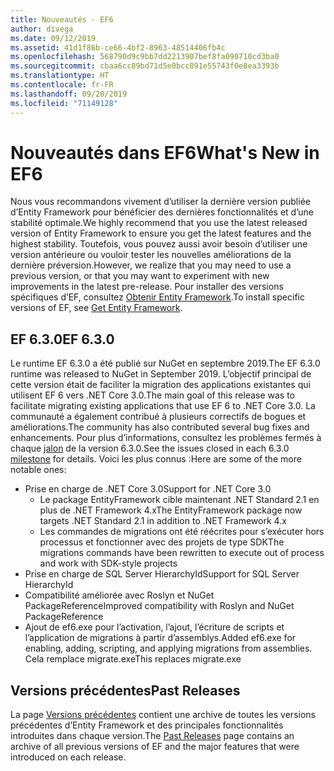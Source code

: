 ```yaml
---
title: Nouveautés - EF6
author: divega
ms.date: 09/12/2019
ms.assetid: 41d1f86b-ce66-4bf2-8963-48514406fb4c
ms.openlocfilehash: 568790d9c9bb7dd2213907bef8fa090710cd3ba0
ms.sourcegitcommit: cbaa6cc89bd71d5e0bcc891e55743f0e8ea3393b
ms.translationtype: HT
ms.contentlocale: fr-FR
ms.lasthandoff: 09/20/2019
ms.locfileid: "71149128"
---
```

# <a name="whats-new-in-ef6"></a><span data-ttu-id="529cc-102">Nouveautés dans EF6</span><span class="sxs-lookup"><span data-stu-id="529cc-102">What's New in EF6</span></span>

<span data-ttu-id="529cc-103">Nous vous recommandons vivement d’utiliser la dernière version publiée d’Entity Framework pour bénéficier des dernières fonctionnalités et d’une stabilité optimale.</span><span class="sxs-lookup"><span data-stu-id="529cc-103">We highly recommend that you use the latest released version of Entity Framework to ensure you get the latest features and the highest stability.</span></span>
<span data-ttu-id="529cc-104">Toutefois, vous pouvez aussi avoir besoin d’utiliser une version antérieure ou vouloir tester les nouvelles améliorations de la dernière préversion.</span><span class="sxs-lookup"><span data-stu-id="529cc-104">However, we realize that you may need to use a previous version, or that you may want to experiment with new improvements in the latest pre-release.</span></span>
<span data-ttu-id="529cc-105">Pour installer des versions spécifiques d’EF, consultez [Obtenir Entity Framework](~/ef6/fundamentals/install.md).</span><span class="sxs-lookup"><span data-stu-id="529cc-105">To install specific versions of EF, see [Get Entity Framework](~/ef6/fundamentals/install.md).</span></span>

## <a name="ef-630"></a><span data-ttu-id="529cc-106">EF 6.3.0</span><span class="sxs-lookup"><span data-stu-id="529cc-106">EF 6.3.0</span></span>

<span data-ttu-id="529cc-107">Le runtime EF 6.3.0 a été publié sur NuGet en septembre 2019.</span><span class="sxs-lookup"><span data-stu-id="529cc-107">The EF 6.3.0 runtime was released to NuGet in September 2019.</span></span> <span data-ttu-id="529cc-108">L’objectif principal de cette version était de faciliter la migration des applications existantes qui utilisent EF 6 vers .NET Core 3.0.</span><span class="sxs-lookup"><span data-stu-id="529cc-108">The main goal of this release was to facilitate migrating existing applications that use EF 6 to .NET Core 3.0.</span></span> <span data-ttu-id="529cc-109">La communauté a également contribué à plusieurs correctifs de bogues et améliorations.</span><span class="sxs-lookup"><span data-stu-id="529cc-109">The community has also contributed several bug fixes and enhancements.</span></span> <span data-ttu-id="529cc-110">Pour plus d’informations, consultez les problèmes fermés à chaque [jalon](https://github.com/aspnet/EntityFramework6/milestones?state=closed) de la version 6.3.0.</span><span class="sxs-lookup"><span data-stu-id="529cc-110">See the issues closed in each 6.3.0 [milestone](https://github.com/aspnet/EntityFramework6/milestones?state=closed) for details.</span></span> <span data-ttu-id="529cc-111">Voici les plus connus :</span><span class="sxs-lookup"><span data-stu-id="529cc-111">Here are some of the more notable ones:</span></span>

- <span data-ttu-id="529cc-112">Prise en charge de .NET Core 3.0</span><span class="sxs-lookup"><span data-stu-id="529cc-112">Support for .NET Core 3.0</span></span>
  - <span data-ttu-id="529cc-113">Le package EntityFramework cible maintenant .NET Standard 2.1 en plus de .NET Framework 4.x</span><span class="sxs-lookup"><span data-stu-id="529cc-113">The EntityFramework package now targets .NET Standard 2.1 in addition to .NET Framework 4.x</span></span>
  - <span data-ttu-id="529cc-114">Les commandes de migrations ont été réécrites pour s’exécuter hors processus et fonctionner avec des projets de type SDK</span><span class="sxs-lookup"><span data-stu-id="529cc-114">The migrations commands have been rewritten to execute out of process and work with SDK-style projects</span></span>
- <span data-ttu-id="529cc-115">Prise en charge de SQL Server HierarchyId</span><span class="sxs-lookup"><span data-stu-id="529cc-115">Support for SQL Server HierarchyId</span></span>
- <span data-ttu-id="529cc-116">Compatibilité améliorée avec Roslyn et NuGet PackageReference</span><span class="sxs-lookup"><span data-stu-id="529cc-116">Improved compatibility with Roslyn and NuGet PackageReference</span></span>
- <span data-ttu-id="529cc-117">Ajout de ef6.exe pour l’activation, l’ajout, l’écriture de scripts et l’application de migrations à partir d’assemblys.</span><span class="sxs-lookup"><span data-stu-id="529cc-117">Added ef6.exe for enabling, adding, scripting, and applying migrations from assemblies.</span></span> <span data-ttu-id="529cc-118">Cela remplace migrate.exe</span><span class="sxs-lookup"><span data-stu-id="529cc-118">This replaces migrate.exe</span></span>

## <a name="past-releases"></a><span data-ttu-id="529cc-119">Versions précédentes</span><span class="sxs-lookup"><span data-stu-id="529cc-119">Past Releases</span></span>

<span data-ttu-id="529cc-120">La page [Versions précédentes](past-releases.md) contient une archive de toutes les versions précédentes d’Entity Framework et des principales fonctionnalités introduites dans chaque version.</span><span class="sxs-lookup"><span data-stu-id="529cc-120">The [Past Releases](past-releases.md) page contains an archive of all previous versions of EF and the major features that were introduced on each release.</span></span>
